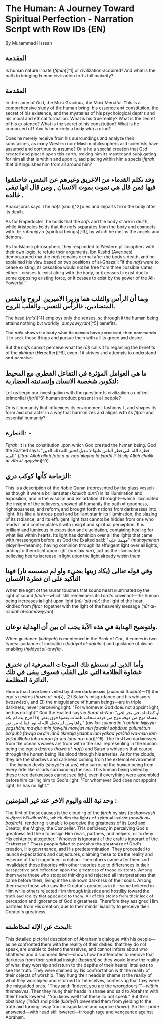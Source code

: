 # The Human: A Journey Toward Spiritual Perfection - Narration Script with Row IDs (EN)

By Muhammad Hassan

## المقدمة

<!-- ROW_ID: S001_1-001 | SECTION: S001_1 | TIMESTAMP: 2025-09-28T16:57:16.977Z -->
Is human nature innate (*fiṭrah*)[^1] or civilization-acquired? And what is the path to bringing human civilization to its full maturity?

<!-- SECTION_END: S001_1 -->

## المقدمة

<!-- ROW_ID: S002-001 | SECTION: S002 | TIMESTAMP: 2025-09-28T16:57:16.978Z -->
In the name of God, the Most Gracious, the Most Merciful. This is a comprehensive study of the human being: his essence and constitution, the secret of his existence, and the mysteries of his psychological depths and his moral and ethical formation. What is his true reality? What is the secret of his existence? What is the secret of his constitution? What is he composed of? And is he merely a body with a mind?

<!-- ROW_ID: S002-002 | SECTION: S002 | TIMESTAMP: 2025-09-28T16:57:16.978Z -->
Does he merely receive from his surroundings and analyze their substances, as many Western non-Muslim philosophers and scientists have assumed and continue to assume? Or is he a special creation that God created and placed upon this earth, making him its master and subjugating for him all that is within and upon it, and placing within him a special *fiṭrah* that distinguishes him from all around him?

<!-- SECTION_END: S002 -->

## وقد تكلم القدماء من الاغريق وغيرهم عن النفس، فاختلفوا فيها فمن قال هي تموت بموت الانسان , ومن قال انها تبقى خالده .

<!-- ROW_ID: S007-001 | SECTION: S007 | TIMESTAMP: 2025-09-28T16:57:16.978Z -->
Anaxagoras says: The *nafs* (soul)[^2] dies and departs from the body after its death.

<!-- ROW_ID: S007-002 | SECTION: S007 | TIMESTAMP: 2025-09-28T16:57:16.978Z -->
As for Empedocles, he holds that the *nafs* and the body share in death, while Aristocles holds that the *nafs* separates from the body and connects with the *rūḥāniyyīn* (spiritual beings)[^3], by which he means the angels and demons.

<!-- ROW_ID: S007-003 | SECTION: S007 | TIMESTAMP: 2025-09-28T16:57:16.978Z -->
As for Islamic philosophers, they responded to Western philosophers with their own logic, to refute their arguments. Ibn Rushd (Averroes) demonstrated that the *nafs* remains eternal after the body's death, and he explained his view based on two positions of al-Ghazali: "If the *nafs* were to cease existing, its cessation would not be free from three possible states: either it ceases to exist along with the body, or it ceases to exist due to some opposing existing force, or it ceases to exist by the power of the All-Powerful."

<!-- SECTION_END: S007 -->

## وبما أن الرأس والقلب هما وزيرا الاميرين الروح والنفس المتضادين، فالرأس للنفس، والقلب للروح.

<!-- ROW_ID: S013-001 | SECTION: S013 | TIMESTAMP: 2025-09-28T16:57:16.978Z -->
The head (*ra's*)[^4] employs only the senses, so through it the human being attains nothing but worldly (*dunyawiyyah*)[^5] benefits.

<!-- ROW_ID: S013-002 | SECTION: S013 | TIMESTAMP: 2025-09-28T16:57:16.978Z -->
The *nafs* shows the body what its senses have perceived, then commands it to seek these things and pursue them with all its greed and desire.

<!-- ROW_ID: S013-003 | SECTION: S013 | TIMESTAMP: 2025-09-28T16:57:16.978Z -->
But the *nafs* cannot perceive what the *rūḥ* calls it to regarding the benefits of the *ākhirah* (Hereafter)[^6], even if it strives and attempts to understand and perceive.

<!-- SECTION_END: S013 -->

## ما هي العوامل المؤثرة في التفاعل الفطري مع المحيط لتكوين شخصية الانسان وإنسانيته الحضارية:

<!-- ROW_ID: S021-001 | SECTION: S021 | TIMESTAMP: 2025-09-28T16:57:16.978Z -->
Let us begin our investigation with the question: Is civilization a unified primordial (*fiṭrī*)[^8] human product present in all people?

<!-- ROW_ID: S021-002 | SECTION: S021 | TIMESTAMP: 2025-09-28T16:57:16.978Z -->
Or is it humanity that influences its environment, fashions it, and shapes its form and character in a way that harmonizes and aligns with its *fiṭrah* and essential humanity?

<!-- SECTION_END: S021 -->

## الفطرة: -

<!-- ROW_ID: S023-001 | SECTION: S023 | TIMESTAMP: 2025-09-28T16:57:16.978Z -->
*Fiṭrah*: It is the constitution upon which God created the human being. God the Exalted says: "فطرة الله التي فطر الناس عليها لا تبديل لخلق الله ذلك الدين القيم" (*fiṭrat Allāh allatī faṭara al-nās ʿalayhā lā tabdīl li-khalq Allāh dhālik al-dīn al-qayyim*)[^9]

<!-- SECTION_END: S023 -->

## الزجاجة كأنها كوكب دري:

<!-- ROW_ID: S025-001 | SECTION: S025 | TIMESTAMP: 2025-09-28T16:57:16.978Z -->
This is a description of the Noble Quran (represented by the glass vessel) as though it were a brilliant star (*kaukab durrī*) in its illumination and exposition, and in the wisdom and exhortation it brought—which illuminated the insight of the believers, showed all humanity the path of goodness, righteousness, and reform, and brought forth nations from darknesses into light. It is like a lustrous pearl and brilliant star in its illumination, the blazing of its radiance, and its effulgent light that cannot be hidden from one who reads it and contemplates it with insight and spiritual perception. It is brilliant and luminous in exposition and elucidation, containing healing for what lies within hearts. Its light has dominion over all the lights that came with messengers before, as God the Exalted said: "مهيمنا عليه" (*muhayminan ʿalayhi*)—meaning, having dominion through its effulgent light over all lights, adding to them light upon light (*nūr ʿalā nūr*), just as the illuminated believing hearts increase in light upon the light already within them.

<!-- SECTION_END: S025 -->

## وفي قوله تعالى (يكاد زيتها يضيء ولو لم تمسسه نار) فهنا التأكيد على ان فطرة الانسان

<!-- ROW_ID: S026-003 | SECTION: S026 | TIMESTAMP: 2025-09-28T16:57:16.978Z -->
When the light of the Quran touches that sound heart illuminated by the light of sound *fiṭrah*—which still remembers its Lord's covenant—the human being increases in light upon light (*nūr ʿalā nūr*): the light of the heart kindled from *fiṭrah* together with the light of the heavenly message (*nūr al-risālah al-samāwiyyah*).

<!-- SECTION_END: S026 -->

## ولتوضيح الهداية في هذه الآية يجب ان بين أن الهداية نوعان.

<!-- ROW_ID: S027-001 | SECTION: S027 | TIMESTAMP: 2025-09-28T16:57:16.978Z -->
When guidance (*hidāyah*) is mentioned in the Book of God, it comes in two types: guidance of indication (*hidāyat al-dalālah*) and guidance of divine enabling (*hidāyat al-tawfīq*).

<!-- SECTION_END: S027 -->

## وأما الذين لم تستطع تلك الموجات المعرفية ان تخترق غشاوة الظلامة التي على القلب فسوف يبقى في تلك الدائرة المظلمة.

<!-- ROW_ID: S030-001 | SECTION: S030 | TIMESTAMP: 2025-09-28T16:57:16.978Z -->
Hearts that have been veiled by three darknesses (*ẓulumāt thalāth*)—(1) the ego's desires (*hawā al-nafs*), (2) Satan's misguidance and his whispers (*waswāsa*), and (3) the misguidance of human beings—are in triple darkness, never perceiving light. "For whomever God does not appoint light, he has no light." God the Exalted says in *Sūrat al-Nūr*: "أو كظلمات في بحر لجي يغشاه موج من فوقه موج من فوقه سحاب ظلمات بعضها فوق بعض إذا أخرج يده لم يكد يراها ومن لم يجعل الله له نور فما له من نور" (*aw ka-ẓulumātin fī baḥrin lujjiyyin yagshāhu mawjun min fawqihi mawjun min fawqihi saḥābun ẓulumātun baʿḍuhā fawqa baʿḍin idhā akhraja yadahu lam yakad yarāhā wa-man lam yajʿal Allāhu lahu nūran fa-mā lahu min nūr*)[^16]. The first two darknesses from the ocean's waves are from within the sea, representing in the human being the ego's desires (*hawā al-nafs*) and Satan's whispers that course through the human being like blood through his arteries. As for the clouds, they are the shadows and darkness coming from the external environment—the human devils (*shayāṭīn al-ins*) who surround the human being from every side like clouds surrounding the sea. This human being veiled by these three darknesses cannot see light, even if everything were assembled before him calling him to God's light. "For whomever God does not appoint light, he has no light."

<!-- SECTION_END: S030 -->

## وحدانية الله واليوم الاخر عند غير المؤمنين :

<!-- ROW_ID: S031-002 | SECTION: S031 | TIMESTAMP: 2025-09-28T16:57:16.978Z -->
The first of these causes is the clouding of the *fiṭrah* by sins (*tashawwush al-fiṭrah bi'l-dhunūb*), which dim the lights of spiritual insight (*anwār al-baṣīrah*), rendering it unable to perceive the greatness of its Lord and Creator, the Mighty, the Compeller. This deficiency in perceiving God's greatness led them to assign Him rivals, partners, and helpers, or to deny His existence altogether. "Whoever is ignorant of the craft is ignorant of the Craftsman." These people failed to perceive the greatness of God's creation, His governance, and His predetermination. They proceeded to launch expectations and conjectures, claiming these to be the reality and essence of that magnificent creation. Then others came after them and invalidated those theories with other theories due to differences in their perspective and reflection upon the greatness of those existents. Among them were those who stopped thinking and rejected all interpretations that came before them, living in the unknown darkness of their souls. Among them were those who saw the Creator's greatness in it—some believed in Him while others rejected Him through injustice and hostility toward the truth and reality that appeared to them. All of this stems from their lack of perception and ignorance of God's greatness. Therefore they assigned Him partners from His creation, due to their minds' inability to perceive their Creator's greatness.

<!-- SECTION_END: S031 -->

## البحث عن الإله لمخاطبته:

<!-- ROW_ID: S032-013 | SECTION: S032 | TIMESTAMP: 2025-09-28T16:57:16.978Z -->
This detailed pictorial description of Abraham's dialogue with his people—as he confronted them with the reality of their deities: that they do not speak, are unable to defend themselves, and cannot inform about who shattered and dishonored them—shows how he attempted to remove that darkness from their spiritual insight (*baṣīrah*) so they would know the reality of what they worship and return to the depths of their hearts' intellects to see the truth. They were stunned by his confrontation with the reality of their objects of worship. They hung their heads in shame at the reality of what they worshiped and returned to themselves, confessing that they were the misguided ones. "They said: 'Indeed, you are the wrongdoers!'"—*within themselves*. Then they hung their heads in shame and said to Abraham with their heads lowered: "You know well that these do not speak." But their obstinacy (*ʿinād*) and pride (*kibriyāʾ*) prevented them from yielding to the truth and turning away from misguidance and caprice (*hawā*). So their pride answered—with head still lowered—through rage and vengeance against Abraham.

<!-- SECTION_END: S032 -->

